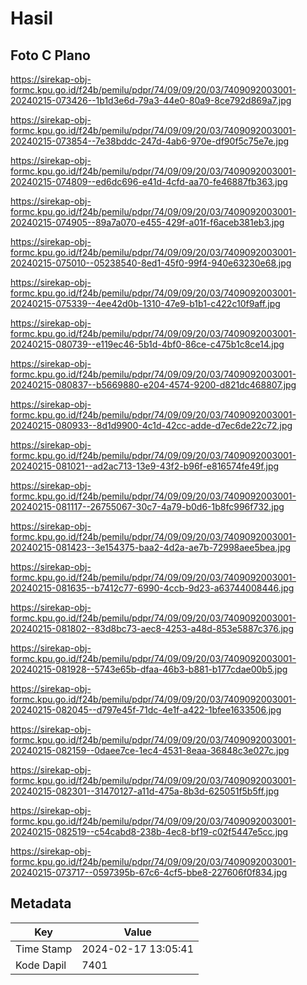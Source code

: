 # Hasil

## Foto C Plano

https://sirekap-obj-formc.kpu.go.id/f24b/pemilu/pdpr/74/09/09/20/03/7409092003001-20240215-073426--1b1d3e6d-79a3-44e0-80a9-8ce792d869a7.jpg

https://sirekap-obj-formc.kpu.go.id/f24b/pemilu/pdpr/74/09/09/20/03/7409092003001-20240215-073854--7e38bddc-247d-4ab6-970e-df90f5c75e7e.jpg

https://sirekap-obj-formc.kpu.go.id/f24b/pemilu/pdpr/74/09/09/20/03/7409092003001-20240215-074809--ed6dc696-e41d-4cfd-aa70-fe46887fb363.jpg

https://sirekap-obj-formc.kpu.go.id/f24b/pemilu/pdpr/74/09/09/20/03/7409092003001-20240215-074905--89a7a070-e455-429f-a01f-f6aceb381eb3.jpg

https://sirekap-obj-formc.kpu.go.id/f24b/pemilu/pdpr/74/09/09/20/03/7409092003001-20240215-075010--05238540-8ed1-45f0-99f4-940e63230e68.jpg

https://sirekap-obj-formc.kpu.go.id/f24b/pemilu/pdpr/74/09/09/20/03/7409092003001-20240215-075339--4ee42d0b-1310-47e9-b1b1-c422c10f9aff.jpg

https://sirekap-obj-formc.kpu.go.id/f24b/pemilu/pdpr/74/09/09/20/03/7409092003001-20240215-080739--e119ec46-5b1d-4bf0-86ce-c475b1c8ce14.jpg

https://sirekap-obj-formc.kpu.go.id/f24b/pemilu/pdpr/74/09/09/20/03/7409092003001-20240215-080837--b5669880-e204-4574-9200-d821dc468807.jpg

https://sirekap-obj-formc.kpu.go.id/f24b/pemilu/pdpr/74/09/09/20/03/7409092003001-20240215-080933--8d1d9900-4c1d-42cc-adde-d7ec6de22c72.jpg

https://sirekap-obj-formc.kpu.go.id/f24b/pemilu/pdpr/74/09/09/20/03/7409092003001-20240215-081021--ad2ac713-13e9-43f2-b96f-e816574fe49f.jpg

https://sirekap-obj-formc.kpu.go.id/f24b/pemilu/pdpr/74/09/09/20/03/7409092003001-20240215-081117--26755067-30c7-4a79-b0d6-1b8fc996f732.jpg

https://sirekap-obj-formc.kpu.go.id/f24b/pemilu/pdpr/74/09/09/20/03/7409092003001-20240215-081423--3e154375-baa2-4d2a-ae7b-72998aee5bea.jpg

https://sirekap-obj-formc.kpu.go.id/f24b/pemilu/pdpr/74/09/09/20/03/7409092003001-20240215-081635--b7412c77-6990-4ccb-9d23-a63744008446.jpg

https://sirekap-obj-formc.kpu.go.id/f24b/pemilu/pdpr/74/09/09/20/03/7409092003001-20240215-081802--83d8bc73-aec8-4253-a48d-853e5887c376.jpg

https://sirekap-obj-formc.kpu.go.id/f24b/pemilu/pdpr/74/09/09/20/03/7409092003001-20240215-081928--5743e65b-dfaa-46b3-b881-b177cdae00b5.jpg

https://sirekap-obj-formc.kpu.go.id/f24b/pemilu/pdpr/74/09/09/20/03/7409092003001-20240215-082045--d797e45f-71dc-4e1f-a422-1bfee1633506.jpg

https://sirekap-obj-formc.kpu.go.id/f24b/pemilu/pdpr/74/09/09/20/03/7409092003001-20240215-082159--0daee7ce-1ec4-4531-8eaa-36848c3e027c.jpg

https://sirekap-obj-formc.kpu.go.id/f24b/pemilu/pdpr/74/09/09/20/03/7409092003001-20240215-082301--31470127-a11d-475a-8b3d-625051f5b5ff.jpg

https://sirekap-obj-formc.kpu.go.id/f24b/pemilu/pdpr/74/09/09/20/03/7409092003001-20240215-082519--c54cabd8-238b-4ec8-bf19-c02f5447e5cc.jpg

https://sirekap-obj-formc.kpu.go.id/f24b/pemilu/pdpr/74/09/09/20/03/7409092003001-20240215-073717--0597395b-67c6-4cf5-bbe8-227606f0f834.jpg


## Metadata

| Key        | Value               |
| ---------- | ------------------- |
| Time Stamp | 2024-02-17 13:05:41 |
| Kode Dapil | 7401                |



